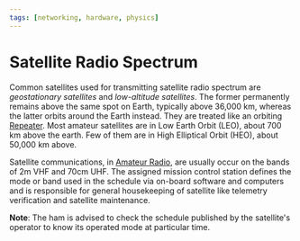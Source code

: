 ```yaml
---
tags: [networking, hardware, physics]
---
```


# Satellite Radio Spectrum

Common satellites used for transmitting satellite radio spectrum are
*geostationary satellites* and *low-altitude satellites*. The former permanently
remains above the same spot on Earth, typically above 36,000 km, whereas the
latter orbits around the Earth instead. They are treated like an orbiting
[Repeater](202207051832.md). Most amateur satellites are in Low Earth Orbit
(LEO), about 700 km above the earth. Few of them are in High Elliptical Orbit
(HEO), about 50,000 km above.

Satellite communications, in [Amateur Radio](202408231247.md), are usually occur
on the bands of 2m VHF and 70cm UHF. The assigned mission control station
defines the mode or band used in the schedule via on-board software and
computers and is responsible for general housekeeping of satellite like
telemetry verification and satellite maintenance.

**Note**: The ham is advised to check the schedule published by the satellite's
operator to know its operated mode at particular time.
